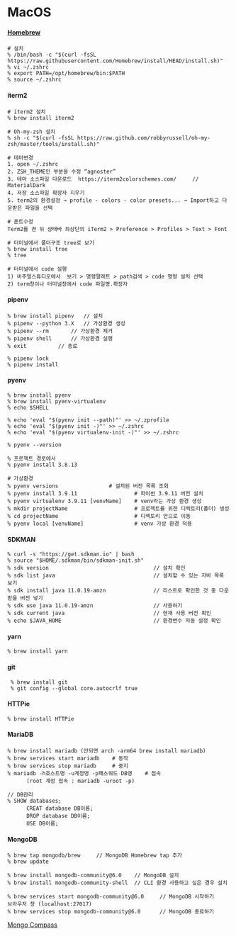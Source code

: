# MacOS

#### [Homebrew](https://brew.sh/)

    # 설치 
    % /bin/bash -c "$(curl -fsSL https://raw.githubusercontent.com/Homebrew/install/HEAD/install.sh)"
    % vi ~/.zshrc
    % export PATH=/opt/homebrew/bin:$PATH
    % source ~/.zshrc
    
#### iterm2

	# iterm2 설치
	% brew install iterm2
    
    # Oh-my-zsh 설치
    % sh -c "$(curl -fsSL https://raw.github.com/robbyrussell/oh-my-zsh/master/tools/install.sh)"
	
	# 테마변경
	1. open ~/.zshrc 
	2. ZSH_THEME인 부분을 수정 “agnoster”
	3. 테마 소스파일 다운로드  https://iterm2colorschemes.com/     // MaterialDark
	4. 저장 소스파일 확장자 지우기 
	5. term2의 환경설정 → profile - colors - color presets... → Import하고 다운받은 파일을 선택
	
	# 폰트수정
	Term2를 켠 뒤 상태바 좌상단의 iTerm2 > Preference > Profiles > Text > Font

	# 터미널에서 폴더구조 tree로 보기
	% brew install tree
    % tree 

	# 터미널에서 code 실행
	1) 비주얼스튜디오에서  보기 > 명령팔레트 > path검색 > code 명령 설치 선택
	2) term창이나 터미널창에서 code 파일명.확장자

#### pipenv

	% brew install pipenv	// 설치
	% pipenv --python 3.X	// 가상환경 생성
	% pipenv --rm		// 가상환경 제거
 	% pipenv shell		// 가상환경 실행
  	% exit			// 종료

	% pipenv lock		
   	% pipenv install  

#### pyenv

    % brew install pyenv
    % brew install pyenv-virtualenv
    % echo $SHELL

    % echo 'eval "$(pyenv init --path)"' >> ~/.zprofile  
    % echo 'eval "$(pyenv init -)"' >> ~/.zshrc  
    % echo 'eval "$(pyenv virtualenv-init -)"' >> ~/.zshrc  

    % pyenv --version

    % 프로젝트 경로에서
    % pyenv install 3.8.13
  
    # 가상환경
    % pyenv versions			    # 설치된 버전 목록 조회
    % pyenv install 3.9.11                  # 파이썬 3.9.11 버전 설치
    % pyenv virtualenv 3.9.11 [venvName]    # venv라는 가상 환경 생성
    % mkdir projectName                     # 프로젝트를 위한 디렉토리(폴더) 생성
    % cd projectName                        # 디렉토리 안으로 이동
    % pyenv local [venvName]                # venv 가상 환경 적용

#### SDKMAN

    % curl -s "https://get.sdkman.io" | bash
    % source "$HOME/.sdkman/bin/sdkman-init.sh"
    % sdk version                                 // 설치 확인
    % sdk list java                               // 설치할 수 있는 자바 목록 보기
    % sdk install java 11.0.19-amzn               // 리스트로 확인한 것 중 다운받을 버전 넣기
    % sdk use java 11.0.19-amzn                   // 사용하기
    % sdk current java                            // 현재 사용 버전 확인
    % echo $JAVA_HOME                             // 환경변수 자동 설정 확인
  
#### yarn

    % brew install yarn


#### git

     % brew install git
     % git config --global core.autocrlf true

#### HTTPie

 	% brew install HTTPie 

#### MariaDB

    % brew install mariadb (안되면 arch -arm64 brew install mariadb)
    % brew services start mariadb    # 동작
    % brew services stop mariadb     # 중지
    % mariadb -h호스트명 -u계정명 -p패스워드 DB명    # 접속
          (root 계정 접속 : mariadb -uroot -p)

    // DB관리
    % SHOW databases;    
          CREAT database DB이름;
          DROP database DB이름;
          USE DB이름;

#### MongoDB

    % brew tap mongodb/brew     // MongoDB Homebrew tap 추가
    % brew update

    % brew install mongodb-community@6.0    // MongoDB 설치
    % brew install mongodb-community-shell  // CLI 환경 사용하고 싶은 경우 설치

    % brew services start mongodb-community@6.0     // MongoDB 시작하기
    브라우저 창 (localhost:27017)
    % brew services stop mongodb-community@6.0      // MongoDB 종료하기

[Mongo Compass](https://www.mongodb.com/products/tools/compass)
    
